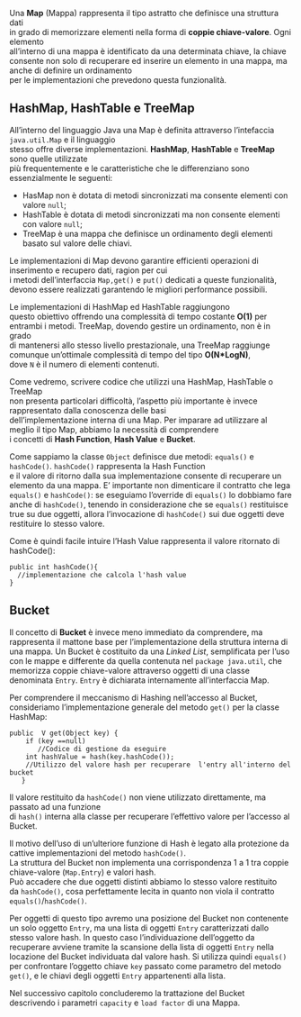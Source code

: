 Una **Map** (Mappa) rappresenta il tipo astratto che definisce una struttura dati  
in grado di memorizzare elementi nella forma di **coppie chiave-valore**. Ogni elemento  
all’interno di una mappa è identificato da una determinata chiave, la chiave  
consente non solo di recuperare ed inserire un elemento in una mappa, ma anche di definire un ordinamento  
per le implementazioni che prevedono questa funzionalità.

HashMap, HashTable e TreeMap
----------------------------

All’interno del linguaggio Java una Map è definita attraverso l’intefaccia `java.util.Map` e il linguaggio  
stesso offre diverse implementazioni. **HashMap**, **HashTable** e **TreeMap** sono quelle utilizzate  
più frequentemente e le caratteristiche che le differenziano sono essenzialmente le seguenti:

*   HasMap non è dotata di metodi sincronizzati ma consente elementi con valore `null`;
*   HashTable è dotata di metodi sincronizzati ma non consente elementi con valore `null`;
*   TreeMap è una mappa che definisce un ordinamento degli elementi basato sul valore delle chiavi.

Le implementazioni di Map devono garantire efficienti operazioni di inserimento e recupero dati, ragion per cui  
i metodi dell’interfaccia `Map,get()` e `put()` dedicati a queste funzionalità,  
devono essere realizzati garantendo le migliori performance possibili.

Le implementazioni di HashMap ed HashTable raggiungono  
questo obiettivo offrendo una complessità di tempo costante **O(1)** per entrambi i metodi. TreeMap, dovendo gestire un ordinamento, non è in grado  
di mantenersi allo stesso livello prestazionale, una TreeMap raggiunge comunque un’ottimale complessità di tempo del tipo **O(N*LogN)**,  
dove `N` è il numero di elementi contenuti.

Come vedremo, scrivere codice che utilizzi una HashMap, HashTable o TreeMap  
non presenta particolari difficoltà, l’aspetto più importante è invece rappresentato dalla conoscenza delle basi  
dell’implementazione interna di una Map. Per imparare ad utilizzare al meglio il tipo Map, abbiamo la necessità di comprendere  
i concetti di **Hash Function**, **Hash Value** e **Bucket**.

Come sappiamo la classe `Object` definisce due metodi: `equals()` e `hashCode()`. `hashCode()` rappresenta la Hash Function  
e il valore di ritorno dalla sua implementazione consente di recuperare un elemento da una mappa. E’ importante non dimenticare il contratto che lega `equals()` e `hashCode()`: se eseguiamo l’override di `equals()` lo dobbiamo fare anche di `hashCode()`, tenendo in considerazione che se `equals()` restituisce true su due oggetti, allora l’invocazione di `hashCode()` sui due oggetti deve restituire lo stesso valore.

Come è quindi facile intuire l’Hash Value rappresenta il valore ritornato di hashCode():

```
public int hashCode(){
  //implementazione che calcola l'hash value
}
```

Bucket
------

Il concetto di **Bucket** è invece meno immediato da comprendere, ma rappresenta il mattone base per l’implementazione della struttura interna di una mappa. Un Bucket è costituito da una _Linked List_, semplificata per l’uso con le mappe e differente da quella contenuta nel `package java.util`, che memorizza coppie chiave-valore attraverso oggetti di una classe denominata `Entry`. `Entry` è dichiarata internamente all’interfaccia Map.

Per comprendere il meccanismo di Hashing nell’accesso al Bucket, consideriamo l’implementazione generale del metodo `get()` per la classe HashMap:

```
public  V get(Object key) {
    if (key ==null)
       //Codice di gestione da eseguire
    int hashValue = hash(key.hashCode());
    //Utilizzo del valore hash per recuperare  l'entry all'interno del bucket
   }
```

Il valore restituito da `hashCode()` non viene utilizzato direttamente, ma passato ad una funzione  
di `hash()` interna alla classe per recuperare l’effettivo valore per l’accesso al Bucket.

Il motivo dell’uso di un’ulteriore funzione di Hash è legato alla protezione da cattive implementazioni del metodo `hashCode()`.  
La struttura del Bucket non implementa una corrispondenza 1 a 1 tra coppie chiave-valore (`Map.Entry`) e valori hash.  
Può accadere che due oggetti distinti abbiamo lo stesso valore restituito  
da `hashCode()`, cosa perfettamente lecita in quanto non viola il contratto `equals()`/`hashCode()`.

Per oggetti di questo tipo avremo una posizione del Bucket non contenente un solo oggetto `Entry`, ma una lista di oggetti `Entry` caratterizzati dallo stesso valore hash. In questo caso l’individuazione dell’oggetto da recuperare avviene tramite la scansione della lista di oggetti `Entry` nella locazione del Bucket individuata dal valore hash. Si utilizza quindi `equals()` per confrontare l’oggetto chiave `key` passato come parametro del metodo `get()`, e le chiavi degli oggetti `Entry` appartenenti alla lista.

Nel successivo capitolo concluderemo la trattazione del Bucket descrivendo i parametri `capacity` e `load factor` di una Mappa.